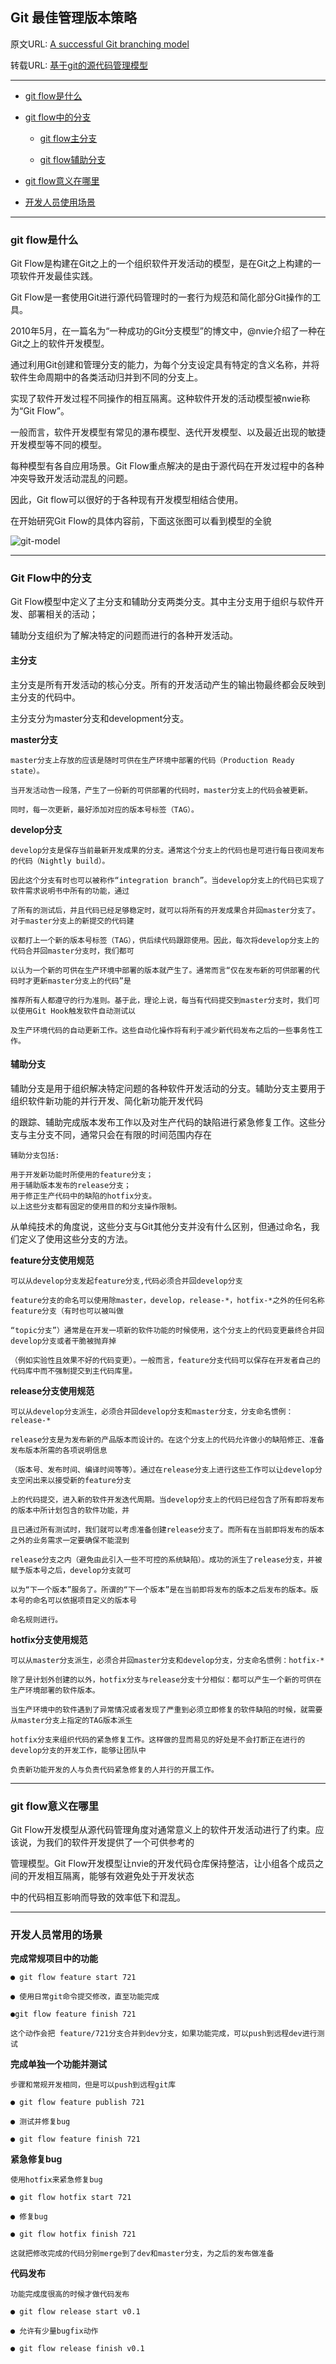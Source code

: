 

## Git 最佳管理版本策略

原文URL: [A successful Git branching model](http://nvie.com/posts/a-successful-git-branching-model/)

转载URL: [基于git的源代码管理模型](http://www.ituring.com.cn/article/56870)

---

*   [git flow是什么](#what-is-git-flow)

*   [git flow中的分支](#git-flow-branch)

    *   [git flow主分支](#index-branch)

    *   [git flow辅助分支](#assist-branch)

*   [git flow意义在哪里](#git-flow-todo)

*   [开发人员使用场景](#inAction)

---

<h3 id="what-is-git-flow" class="blueJK">git flow是什么</h3>

Git Flow是构建在Git之上的一个组织软件开发活动的模型，是在Git之上构建的一项软件开发最佳实践。

Git Flow是一套使用Git进行源代码管理时的一套行为规范和简化部分Git操作的工具。

2010年5月，在一篇名为“一种成功的Git分支模型”的博文中，@nvie介绍了一种在Git之上的软件开发模型。

通过利用Git创建和管理分支的能力，为每个分支设定具有特定的含义名称，并将软件生命周期中的各类活动归并到不同的分支上。

实现了软件开发过程不同操作的相互隔离。这种软件开发的活动模型被nwie称为“Git Flow”。

一般而言，软件开发模型有常见的瀑布模型、迭代开发模型、以及最近出现的敏捷开发模型等不同的模型。

每种模型有各自应用场景。Git Flow重点解决的是由于源代码在开发过程中的各种冲突导致开发活动混乱的问题。

因此，Git flow可以很好的于各种现有开发模型相结合使用。

在开始研究Git Flow的具体内容前，下面这张图可以看到模型的全貌

![git-model](http://nvie.com/img/git-model@2x.png)


---

<h3 id="git-flow-branch" class="blueJK">Git Flow中的分支</h3>

Git Flow模型中定义了主分支和辅助分支两类分支。其中主分支用于组织与软件开发、部署相关的活动；

辅助分支组织为了解决特定的问题而进行的各种开发活动。


<h4 id="index-branch">主分支</h4>

主分支是所有开发活动的核心分支。所有的开发活动产生的输出物最终都会反映到主分支的代码中。

主分支分为master分支和development分支。


**master分支**

    master分支上存放的应该是随时可供在生产环境中部署的代码（Production Ready state）。
    
    当开发活动告一段落，产生了一份新的可供部署的代码时，master分支上的代码会被更新。
    
    同时，每一次更新，最好添加对应的版本号标签（TAG）。


**develop分支**

    develop分支是保存当前最新开发成果的分支。通常这个分支上的代码也是可进行每日夜间发布的代码（Nightly build）。
    
    因此这个分支有时也可以被称作“integration branch”。当develop分支上的代码已实现了软件需求说明书中所有的功能，通过
    
    了所有的测试后，并且代码已经足够稳定时，就可以将所有的开发成果合并回master分支了。对于master分支上的新提交的代码建
    
    议都打上一个新的版本号标签（TAG），供后续代码跟踪使用。因此，每次将develop分支上的代码合并回master分支时，我们都可
    
    以认为一个新的可供在生产环境中部署的版本就产生了。通常而言“仅在发布新的可供部署的代码时才更新master分支上的代码”是
    
    推荐所有人都遵守的行为准则。基于此，理论上说，每当有代码提交到master分支时，我们可以使用Git Hook触发软件自动测试以
    
    及生产环境代码的自动更新工作。这些自动化操作将有利于减少新代码发布之后的一些事务性工作。



<h4 id="assist-branch">辅助分支</h4>

辅助分支是用于组织解决特定问题的各种软件开发活动的分支。辅助分支主要用于组织软件新功能的并行开发、简化新功能开发代码

的跟踪、辅助完成版本发布工作以及对生产代码的缺陷进行紧急修复工作。这些分支与主分支不同，通常只会在有限的时间范围内存在


    辅助分支包括:

    用于开发新功能时所使用的feature分支；
    用于辅助版本发布的release分支；
    用于修正生产代码中的缺陷的hotfix分支。
    以上这些分支都有固定的使用目的和分支操作限制。


从单纯技术的角度说，这些分支与Git其他分支并没有什么区别，但通过命名，我们定义了使用这些分支的方法。


**feature分支使用规范**


    可以从develop分支发起feature分支,代码必须合并回develop分支
    
    feature分支的命名可以使用除master，develop，release-*，hotfix-*之外的任何名称feature分支（有时也可以被叫做
    
    “topic分支”）通常是在开发一项新的软件功能的时候使用，这个分支上的代码变更最终合并回develop分支或者干脆被抛弃掉
    
    （例如实验性且效果不好的代码变更）。一般而言，feature分支代码可以保存在开发者自己的代码库中而不强制提交到主代码库里。


**release分支使用规范**

    可以从develop分支派生，必须合并回develop分支和master分支，分支命名惯例：release-*
    
    release分支是为发布新的产品版本而设计的。在这个分支上的代码允许做小的缺陷修正、准备发布版本所需的各项说明信息
    
    （版本号、发布时间、编译时间等等）。通过在release分支上进行这些工作可以让develop分支空闲出来以接受新的feature分支
    
    上的代码提交，进入新的软件开发迭代周期。当develop分支上的代码已经包含了所有即将发布的版本中所计划包含的软件功能，并
    
    且已通过所有测试时，我们就可以考虑准备创建release分支了。而所有在当前即将发布的版本之外的业务需求一定要确保不能混到
    
    release分支之内（避免由此引入一些不可控的系统缺陷）。成功的派生了release分支，并被赋予版本号之后，develop分支就可
    
    以为“下一个版本”服务了。所谓的“下一个版本”是在当前即将发布的版本之后发布的版本。版本号的命名可以依据项目定义的版本号
    
    命名规则进行。


**hotfix分支使用规范**


    可以从master分支派生，必须合并回master分支和develop分支，分支命名惯例：hotfix-*
    
    除了是计划外创建的以外，hotfix分支与release分支十分相似：都可以产生一个新的可供在生产环境部署的软件版本。
    
    当生产环境中的软件遇到了异常情况或者发现了严重到必须立即修复的软件缺陷的时候，就需要从master分支上指定的TAG版本派生
    
    hotfix分支来组织代码的紧急修复工作。这样做的显而易见的好处是不会打断正在进行的develop分支的开发工作，能够让团队中
    
    负责新功能开发的人与负责代码紧急修复的人并行的开展工作。


---

<h3 id="git-flow-todo" class="blueJK">git flow意义在哪里</h3>
Git Flow开发模型从源代码管理角度对通常意义上的软件开发活动进行了约束。应该说，为我们的软件开发提供了一个可供参考的

管理模型。Git Flow开发模型让nvie的开发代码仓库保持整洁，让小组各个成员之间的开发相互隔离，能够有效避免处于开发状态

中的代码相互影响而导致的效率低下和混乱。


---

<h3 id="inAction" class="blueJK">开发人员常用的场景</h3>

**完成常规项目中的功能**

    ● git flow feature start 721
    
    ● 使用日常git命令提交修改，直至功能完成
    
    ●git flow feature finish 721
    
    这个动作会把 feature/721分支合并到dev分支，如果功能完成，可以push到远程dev进行测试


**完成单独一个功能并测试** 

    步骤和常规开发相同，但是可以push到远程git库    
    
    ● git flow feature publish 721
    
    ● 测试并修复bug
    
    ● git flow feature finish 721
    
    
**紧急修复bug** 
    
    使用hotfix来紧急修复bug
    
    ● git flow hotfix start 721
    
    ● 修复bug
    
    ● git flow hotfix finish 721

    这就把修改完成的代码分别merge到了dev和master分支，为之后的发布做准备

**代码发布**

    功能完成度很高的时候才做代码发布
    
    ● git flow release start v0.1
    
    ● 允许有少量bugfix动作
    
    ● git flow release finish v0.1
